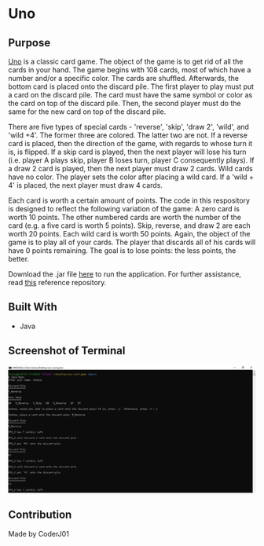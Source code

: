 # Uno

## Purpose
[Uno](https://www.unorules.org/) is a classic card game. The object of the game is to get rid of all the cards in your hand. The game begins with 108 cards, most of which have a number and/or a specific color. The cards are shuffled. Afterwards, the bottom card is placed onto the discard pile. The first player to play must put a card on the discard pile. The card must have the same symbol or color as the card on top of the discard pile. Then, the second player must do the same for the new card on top of the discard pile. 

There are five types of special cards - 'reverse', 'skip', 'draw 2', 'wild', and 'wild +4'. The former three are colored. The latter two are not. If a reverse card is placed, then the direction of the game, with regards to whose turn it is, is flipped. If a skip card is played, then the next player will lose his turn (i.e. player A plays skip, player B loses turn, player C consequently plays). If a draw 2 card is played, then the next player must draw 2 cards. Wild cards have no color. The player sets the color after placing a wild card. If a 'wild + 4' is placed, the next player must draw 4 cards.

Each card is worth a certain amount of points. The code in this respository is designed to reflect the following variation of the game: A zero card is worth 10 points. The other numbered cards are worth the number of the card (e.g. a five card is worth 5 points). Skip, reverse, and draw 2 are each worth 20 points. Each wild card is worth 50 points. Again, the object of the game is to play all of your cards. The player that discards all of his cards will have 0 points remaining. The goal is to lose points: the less points, the better.

Download the .jar file [here](https://github.com/CoderJ01/uno-card-game/blob/main/assets/jar/uno-card-game.jar) to run the application. For further assistance, read [this](https://github.com/CoderJ01/how-to-run-jar-files) reference repository.

## Built With
* Java

## Screenshot of Terminal
![Alt text](./assets/images/image-01_terminal.JPG?raw=true "Uno")

## Contribution
Made by CoderJ01